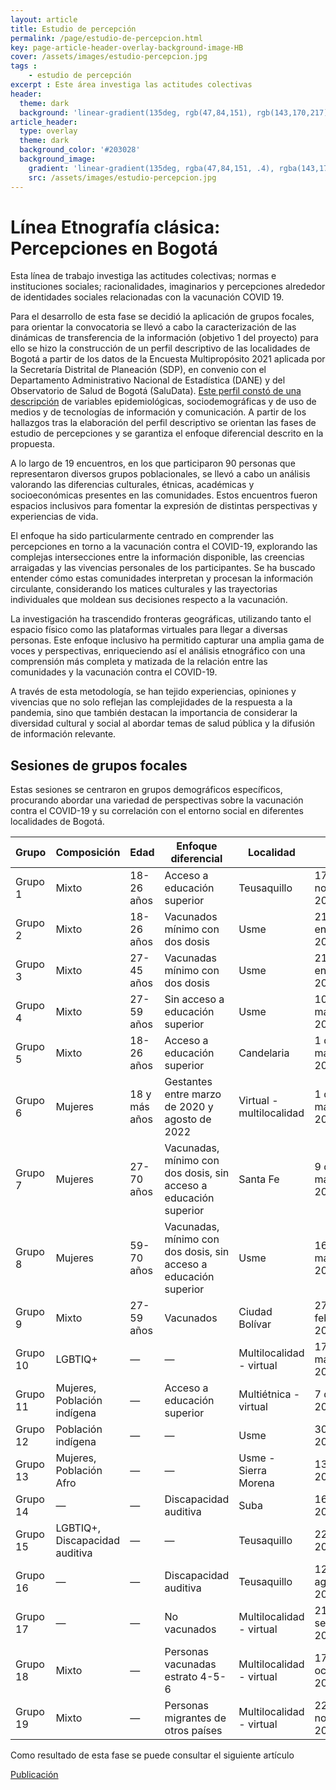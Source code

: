 ```yaml
---
layout: article
title: Estudio de percepción
permalink: /page/estudio-de-percepcion.html
key: page-article-header-overlay-background-image-HB
cover: /assets/images/estudio-percepcion.jpg
tags : 
    - estudio de percepción
excerpt : Este área investiga las actitudes colectivas
header:
  theme: dark
  background: 'linear-gradient(135deg, rgb(47,84,151), rgb(143,170,217))'
article_header:
  type: overlay
  theme: dark
  background_color: '#203028'
  background_image:
    gradient: 'linear-gradient(135deg, rgba(47,84,151, .4), rgba(143,170,217, .4))'
    src: /assets/images/estudio-percepcion.jpg
---
```



<!--more-->

<style>
  .page__header .header__brand path {
    fill: rgba(255, 255, 255, .95);
  }
</style>

# Línea Etnografía clásica: Percepciones en Bogotá
Esta línea de trabajo investiga las actitudes colectivas; normas e instituciones sociales; racionalidades, imaginarios y percepciones alrededor de identidades sociales relacionadas con la vacunación COVID 19.

Para el desarrollo de esta fase se decidió la aplicación de grupos focales,  para orientar la convocatoria se llevó a cabo la caracterización de las dinámicas de transferencia de la información (objetivo 1 del proyecto) para ello se hizo la construcción de un perfil descriptivo de las localidades de Bogotá a partir de los datos de la Encuesta Multipropósito 2021 aplicada por la Secretaría Distrital de Planeación (SDP), en convenio con el Departamento Administrativo Nacional de Estadística (DANE) y del Observatorio de Salud de Bogotá (SaluData). [Este perfil constó de una descripción](https://drive.google.com/file/d/1YevL-FOXLq5GdVfmWgYe2fYJqwHOgO_L/view?usp=sharing) de variables epidemiológicas, sociodemográficas y de uso de medios y de tecnologías de información y comunicación.  A partir de los hallazgos tras la elaboración del perfil descriptivo se orientan las fases de estudio de percepciones y se garantiza el enfoque diferencial descrito en la propuesta.

A lo largo de 19 encuentros, en los que participaron 90 personas que representaron diversos grupos poblacionales, se llevó a cabo un análisis valorando las diferencias culturales, étnicas, académicas y socioeconómicas presentes en las comunidades. Estos encuentros fueron espacios inclusivos para fomentar la expresión de distintas perspectivas y experiencias de vida.

El enfoque ha sido particularmente centrado en comprender las percepciones en torno a la vacunación contra el COVID-19, explorando las complejas intersecciones entre la información disponible, las creencias arraigadas y las vivencias personales de los participantes. Se ha buscado entender cómo estas comunidades interpretan y procesan la información circulante, considerando los matices culturales y las trayectorias individuales que moldean sus decisiones respecto a la vacunación.

La investigación ha trascendido fronteras geográficas, utilizando tanto el espacio físico como las plataformas virtuales para llegar a diversas personas. Este enfoque inclusivo ha permitido capturar una amplia gama de voces y perspectivas, enriqueciendo así el análisis etnográfico con una comprensión más completa y matizada de la relación entre las comunidades y la vacunación contra el COVID-19.

A través de esta metodología, se han tejido experiencias, opiniones y vivencias que no solo reflejan las complejidades de la respuesta a la pandemia, sino que también destacan la importancia de considerar la diversidad cultural y social al abordar temas de salud pública y la difusión de información relevante.

## Sesiones de grupos focales

Estas sesiones se centraron en grupos demográficos específicos, procurando abordar una variedad de perspectivas sobre la vacunación contra el COVID-19 y su correlación con el entorno social en diferentes localidades de Bogotá.

| Grupo    | Composición               | Edad           | Enfoque diferencial                                             | Localidad                     | Fecha               |
|----------|---------------------------|----------------|------------------------------------------------------------------|-------------------------------|---------------------|
| Grupo 1  | Mixto                     | 18-26 años     | Acceso a educación superior                                      | Teusaquillo                   | 17 de noviembre 2022|
| Grupo 2  | Mixto                     | 18-26 años     | Vacunados mínimo con dos dosis                                   | Usme                          | 21 de enero 2023    |
| Grupo 3  | Mixto                     | 27-45 años     | Vacunadas mínimo con dos dosis                                   | Usme                          | 21 de enero 2023    |
| Grupo 4  | Mixto                     | 27-59 años     | Sin acceso a educación superior                                  | Usme                          | 10 de marzo 2023    |
| Grupo 5  | Mixto                     | 18-26 años     | Acceso a educación superior                                      | Candelaria                    | 1 de marzo 2023     |
| Grupo 6  | Mujeres                   | 18 y más años  | Gestantes entre marzo de 2020 y agosto de 2022                   | Virtual - multilocalidad      | 1 de marzo 2023     |
| Grupo 7  | Mujeres                   | 27-70 años     | Vacunadas, mínimo con dos dosis, sin acceso a educación superior| Santa Fe                      | 9 de marzo 2023     |
| Grupo 8  | Mujeres                   | 59-70 años     | Vacunadas, mínimo con dos dosis, sin acceso a educación superior| Usme                          | 16 de marzo 2023    |
| Grupo 9  | Mixto                     | 27-59 años     | Vacunados                                                        | Ciudad Bolívar                | 27 de febrero 2023  |
| Grupo 10 | LGBTIQ+                   | —              | —                                                                | Multilocalidad - virtual      | 17 de mayo 2023     |
| Grupo 11 | Mujeres, Población indígena| —             | Acceso a educación superior                                      | Multiétnica - virtual         | 7 de junio 2023     |
| Grupo 12 | Población indígena        | —              | —                                                                | Usme                          | 30 de junio 2023    |
| Grupo 13 | Mujeres, Población Afro   | —              | —                                                                | Usme - Sierra Morena          | 13 de julio 2023    |
| Grupo 14 | —                         | —              | Discapacidad auditiva                                            | Suba                          | 16 de julio 2023    |
| Grupo 15 | LGBTIQ+, Discapacidad auditiva | —        | —                                                                | Teusaquillo                   | 22 de julio 2023    |
| Grupo 16 | —                         | —              | Discapacidad auditiva                                            | Teusaquillo                   | 12 de agosto 2023   |
| Grupo 17 | —                         | —              | No vacunados                                                     | Multilocalidad - virtual      | 21 de septiembre 2023|
| Grupo 18 | Mixto                     | —              | Personas vacunadas estrato 4-5-6                                 | Multilocalidad - virtual      | 17 de octubre 2023  |
| Grupo 19 | Mixto                     | —              | Personas migrantes de otros países                               | Multilocalidad - virtual      | 22 de noviembre 2023|


Como resultado de esta fase se puede consultar el siguiente artículo

[Publicación](https://revistas.ucu.edu.uy/index.php/revistadixit/article/view/4097)
